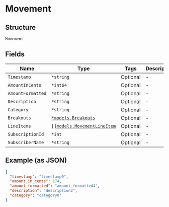 
# Movement

## Structure

`Movement`

## Fields

| Name | Type | Tags | Description |
|  --- | --- | --- | --- |
| `Timestamp` | `*string` | Optional | - |
| `AmountInCents` | `*int64` | Optional | - |
| `AmountFormatted` | `*string` | Optional | - |
| `Description` | `*string` | Optional | - |
| `Category` | `*string` | Optional | - |
| `Breakouts` | [`*models.Breakouts`](breakouts.md) | Optional | - |
| `LineItems` | [`[]models.MovementLineItem`](movement-line-item.md) | Optional | - |
| `SubscriptionId` | `*int` | Optional | - |
| `SubscriberName` | `*string` | Optional | - |

## Example (as JSON)

```json
{
  "timestamp": "timestamp0",
  "amount_in_cents": 174,
  "amount_formatted": "amount_formatted4",
  "description": "description2",
  "category": "category0"
}
```

